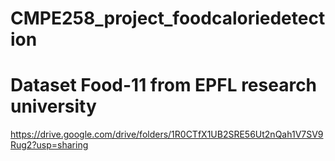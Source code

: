 # CMPE258_project_foodcaloriedetection

# Dataset Food-11 from EPFL research university
https://drive.google.com/drive/folders/1R0CTfX1UB2SRE56Ut2nQah1V7SV9Rug2?usp=sharing
